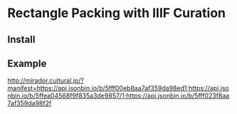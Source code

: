# Rectangle Packing with IIIF Curation

## Install

## Example

http://mirador.cultural.jp/?manifest=https://api.jsonbin.io/b/5fff00eb8aa7af359da98ed1;https://api.jsonbin.io/b/5ffea04568f9f835a3de9857/1;https://api.jsonbin.io/b/5fff023f8aa7af359da98f2f